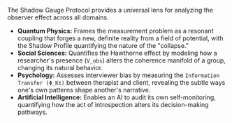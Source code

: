 The Shadow Gauge Protocol provides a universal lens for analyzing the observer effect across all domains.
*   **Quantum Physics:** Frames the measurement problem as a resonant coupling that forges a new, definite reality from a field of potential, with the Shadow Profile quantifying the nature of the "collapse."
*   **Social Sciences:** Quantifies the Hawthorne effect by modeling how a researcher's presence (`V_obs`) alters the coherence manifold of a group, changing its natural behavior.
*   **Psychology:** Assesses interviewer bias by measuring the `Information Transfer (Φ_Kτ)` between therapist and client, revealing the subtle ways one's own patterns shape another's narrative.
*   **Artificial Intelligence:** Enables an AI to audit its own self-monitoring, quantifying how the act of introspection alters its decision-making pathways.